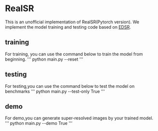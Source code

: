 # RealSR

This is an unofficial implementation of RealSR(Pytorch version).
We implement the model training and testing code based on [EDSR](https://github.com/thstkdgus35/EDSR-PyTorch).

## training
For training, you can use the command below to train the model from beginning.
'''
python main.py --reset
'''

## testing
For testing,you can use the command below to test the model on benchmarks
'''
python main.py --test-only True
'''
## demo 
For demo,you can generate super-resolved images by your trained model.
'''
python main.py --demo True
'''
